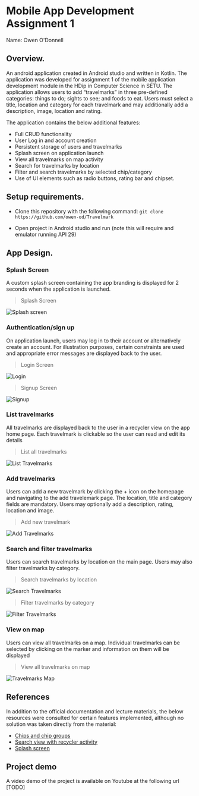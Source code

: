 
# Mobile App Development Assignment 1

Name: Owen O'Donnell

## Overview.

An android application created in Android studio and written in Kotlin. The application was developed for assignment 1 of the mobile application development module in the HDip in Computer Science in SETU. The application allows users to add “travelmarks” in three pre-defined categories: things to do; sights to see; and foods to eat. Users must select a title, location and category for each travelmark and may additionally add a description, image, location and rating.

The application contains the below additional features:

+ Full CRUD functionality
+ User Log in and account creation
+ Persistent storage of users and travelmarks
+ Splash screen on application launch
+ View all travelmarks on map activity
+ Search for travelmarks by location
+ Filter and search travelmarks by selected chip/category
+ Use of UI elements such as radio buttons, rating bar and chipset.

## Setup requirements.

+ Clone this repository with the following command: `git clone https://github.com/owen-od/Travelmark`

+ Open project in Android studio and run (note this will require and emulator running API 29)

## App Design.

### Splash Screen

A custom splash screen containing the app branding is displayed for 2 seconds when the application is launched.

>Splash Screen

![Splash screen](/app/src/images/splash.PNG)

### Authentication/sign up

On application launch, users may log in to their account or alternatively create an account. For illustration purposes, certain constraints are used and appropriate error messages are displayed back to the user.

>Login Screen

![Login](/app/src/images/login.PNG)

>Signup Screen

![Signup](/app/src/images/register.PNG)

### List travelmarks

All travelmarks are displayed back to the user in a recycler view on the app home page. Each travelmark is clickable so the user can read and edit its details

>List all travelmarks

![List Travelmarks](/app/src/images/travelmark_list.PNG)

### Add travelmarks

Users can add a new travelmark by clicking the + icon on the homepage and navigating to the add travelemark page. The location, title and category fields are mandatory. Users may optionally add a description, rating, location and image.

>Add new travelmark

![Add Travelmarks](/app/src/images/travelmark_add.PNG)

### Search and filter travelmarks

Users can search travelmarks by location on the main page. Users may also filter travelmarks by category.

>Search travelmarks by location

![Search Travelmarks](/app/src/images/travelmark_search.PNG)

>Filter travelmarks by category

![Filter Travelmarks](/app/src/images/travelmark_filter.PNG)

### View on map

Users can view all travelmarks on a map. Individual travelmarks can be selected by clicking on the marker and information on them will be displayed

>View all travelmarks on map

![Travelmarks Map](/app/src/images/travelmarks_map.PNG)

## References

In addition to the official documentation and lecture materials, the below resources were consulted for certain features implemented, although no solution was taken directly from the material:

+ [Chips and chip groups](https://www.digitalocean.com/community/tutorials/android-p-chips-chipgroup)
+ [Search view with recycler activity](https://www.geeksforgeeks.org/android-searchview-with-recyclerview-using-kotlin/)
+ [Splash screen](https://www.youtube.com/watch?v=Q0gRqbtFLcw&ab_channel=Stevdza-San)

## Project demo

A video demo of the project is available on Youtube at the following url [TODO]

